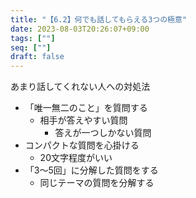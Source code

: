 ```yaml
---
title: "【6.2】何でも話してもらえる3つの極意"
date: 2023-08-03T20:26:07+09:00
tags: [""]
seq: [""]
draft: false
---
```


あまり話してくれない人への対処法
- 「唯一無二のこと」を質問する
  - 相手が答えやすい質問
    - 答えが一つしかない質問
- コンパクトな質問を心掛ける
  - 20文字程度がいい
- 「3～5回」に分解した質問をする
  - 同じテーマの質問を分解する
